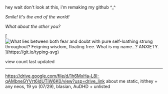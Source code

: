 hey wait don't look at this, i'm remaking my github ^_^

_Smile! It's the end of the world!_

_What about the other you?_

[![What lies between both fear and doubt with pure self-loathing strung throughout? Feigning wisdom, floating free. What is my name...? ANXIETY.](https://readme-typing-svg.demolab.com?font=Cutive+Mono&weight=500&size=19&duration=3000&pause=1000&color=FFFFFF&background=A35D8F&center=true&vCenter=true&width=500&lines=What+lies+between+both+fear+and+doubt-;with+pure+self-loathing+strung+throughout%3F;Feigning+wisdom%2C+floating+free-;What+is+my+name+.+.+.+%3F;ANXIETY.)](https://git.io/typing-svg)

view count
last updated

---

https://drive.google.com/file/d/1h6MxHa-L8I-qAMbneGYVrt6ldUTiW6K0/view?usp=drive_link
about me
static, it/they + any neos, 19 yo (07/29), blasian, AuDHD + unlisted
